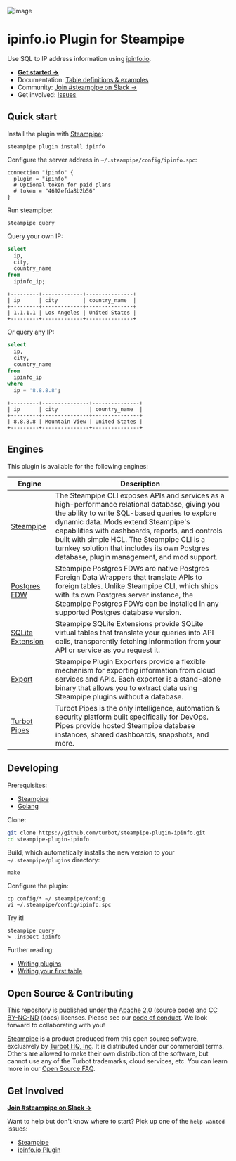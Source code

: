 ![image](https://hub.steampipe.io/images/plugins/turbot/ipinfo-social-graphic.png)

# ipinfo.io Plugin for Steampipe

Use SQL to IP address information using [ipinfo.io](https://ipinfo.io).

- **[Get started →](https://hub.steampipe.io/plugins/turbot/ipinfo)**
- Documentation: [Table definitions & examples](https://hub.steampipe.io/plugins/turbot/ipinfo/tables)
- Community: [Join #steampipe on Slack →](https://turbot.com/community/join)
- Get involved: [Issues](https://github.com/turbot/steampipe-plugin-ipinfo/issues)

## Quick start

Install the plugin with [Steampipe](https://steampipe.io):

```shell
steampipe plugin install ipinfo
```

Configure the server address in `~/.steampipe/config/ipinfo.spc`:

```hcl
connection "ipinfo" {
  plugin = "ipinfo"
  # Optional token for paid plans
  # token = "4692efda8b2b56"
}
```

Run steampipe:

```shell
steampipe query
```

Query your own IP:

```sql
select
  ip,
  city,
  country_name
from
  ipinfo_ip;
```

```
+---------+-------------+---------------+
| ip      | city        | country_name  |
+---------+-------------+---------------+
| 1.1.1.1 | Los Angeles | United States |
+---------+-------------+---------------+
```

Or query any IP:

```sql
select
  ip,
  city,
  country_name
from
  ipinfo_ip
where
  ip = '8.8.8.8';
```

```
+---------+---------------+---------------+
| ip      | city          | country_name  |
+---------+---------------+---------------+
| 8.8.8.8 | Mountain View | United States |
+---------+---------------+---------------+
```

## Engines

This plugin is available for the following engines:

| Engine        | Description
|---------------|------------------------------------------
| [Steampipe](https://steampipe.io/docs) | The Steampipe CLI exposes APIs and services as a high-performance relational database, giving you the ability to write SQL-based queries to explore dynamic data. Mods extend Steampipe's capabilities with dashboards, reports, and controls built with simple HCL. The Steampipe CLI is a turnkey solution that includes its own Postgres database, plugin management, and mod support.
| [Postgres FDW](https://steampipe.io/docs/steampipe_postgres/overview) | Steampipe Postgres FDWs are native Postgres Foreign Data Wrappers that translate APIs to foreign tables. Unlike Steampipe CLI, which ships with its own Postgres server instance, the Steampipe Postgres FDWs can be installed in any supported Postgres database version.
| [SQLite Extension](https://steampipe.io/docs/steampipe_sqlite/overview) | Steampipe SQLite Extensions provide SQLite virtual tables that translate your queries into API calls, transparently fetching information from your API or service as you request it.
| [Export](https://steampipe.io/docs/steampipe_export/overview) | Steampipe Plugin Exporters provide a flexible mechanism for exporting information from cloud services and APIs. Each exporter is a stand-alone binary that allows you to extract data using Steampipe plugins without a database.
| [Turbot Pipes](https://turbot.com/pipes/docs) | Turbot Pipes is the only intelligence, automation & security platform built specifically for DevOps. Pipes provide hosted Steampipe database instances, shared dashboards, snapshots, and more.

## Developing

Prerequisites:

- [Steampipe](https://steampipe.io/downloads)
- [Golang](https://golang.org/doc/install)

Clone:

```sh
git clone https://github.com/turbot/steampipe-plugin-ipinfo.git
cd steampipe-plugin-ipinfo
```

Build, which automatically installs the new version to your `~/.steampipe/plugins` directory:

```
make
```

Configure the plugin:

```
cp config/* ~/.steampipe/config
vi ~/.steampipe/config/ipinfo.spc
```

Try it!

```
steampipe query
> .inspect ipinfo
```

Further reading:

- [Writing plugins](https://steampipe.io/docs/develop/writing-plugins)
- [Writing your first table](https://steampipe.io/docs/develop/writing-your-first-table)

## Open Source & Contributing

This repository is published under the [Apache 2.0](https://www.apache.org/licenses/LICENSE-2.0) (source code) and [CC BY-NC-ND](https://creativecommons.org/licenses/by-nc-nd/2.0/) (docs) licenses. Please see our [code of conduct](https://github.com/turbot/.github/blob/main/CODE_OF_CONDUCT.md). We look forward to collaborating with you!

[Steampipe](https://steampipe.io) is a product produced from this open source software, exclusively by [Turbot HQ, Inc](https://turbot.com). It is distributed under our commercial terms. Others are allowed to make their own distribution of the software, but cannot use any of the Turbot trademarks, cloud services, etc. You can learn more in our [Open Source FAQ](https://turbot.com/open-source).

## Get Involved

**[Join #steampipe on Slack →](https://turbot.com/community/join)**

Want to help but don't know where to start? Pick up one of the `help wanted` issues:

- [Steampipe](https://github.com/turbot/steampipe/labels/help%20wanted)
- [ipinfo.io Plugin](https://github.com/turbot/steampipe-plugin-ipinfo/labels/help%20wanted)
